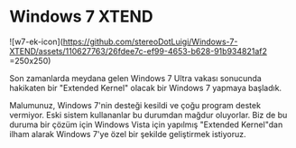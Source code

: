 # Windows 7 XTEND

![w7-ek-icon](https://github.com/stereoDotLuigi/Windows-7-XTEND/assets/110627763/26fdee7c-ef99-4653-b628-91b934821af2 =250x250)


Son zamanlarda meydana gelen Windows 7 Ultra vakası sonucunda hakikaten bir "Extended Kernel" olacak bir Windows 7 yapmaya başladık.

Malumunuz, Windows 7'nin desteği kesildi ve çoğu program destek vermiyor. Eski sistem kullananlar bu durumdan mağdur oluyorlar.
Biz de bu duruma bir çözüm için Windows Vista için yapılmış "Extended Kernel"dan ilham alarak Windows 7'ye özel bir şekilde geliştirmek istiyoruz.
